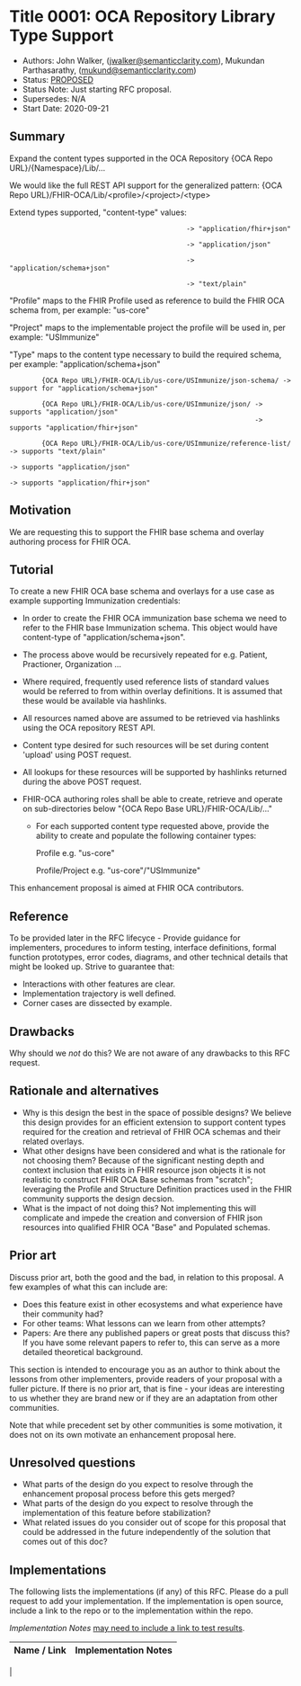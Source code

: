 # Title 0001: OCA Repository Library Type Support
- Authors: John Walker, (jwalker@semanticclarity.com), Mukundan Parthasarathy, (mukund@semanticclarity.com)
- Status: [PROPOSED](/README.md#proposed)
- Status Note: Just starting RFC proposal.
- Supersedes: N/A
- Start Date: 2020-09-21

## Summary
Expand the content types supported in the OCA Repository {OCA Repo URL}/{Namespace}/Lib/...

We would like the full REST API support for the generalized pattern:  {OCA Repo URL}/FHIR-OCA/Lib/\<profile>/\<project>/\<type>

Extend types supported,  "content-type" values:

                                                -> "application/fhir+json"

                                                -> "application/json"

                                                -> "application/schema+json"

                                                -> "text/plain"


"Profile" maps to the FHIR Profile used as reference to build the FHIR OCA schema from, per example: "us-core"

"Project" maps to the implementable project the profile will be used in, per example: "USImmunize"

"Type"  maps to the content type necessary to build the required schema, per example: "application/schema+json"

            {OCA Repo URL}/FHIR-OCA/Lib/us-core/USImmunize/json-schema/ -> support for "application/schema+json"
                                                    
            {OCA Repo URL}/FHIR-OCA/Lib/us-core/USImmunize/json/ -> supports "application/json"
                                                                 -> supports "application/fhir+json"

            {OCA Repo URL}/FHIR-OCA/Lib/us-core/USImmunize/reference-list/ -> supports "text/plain"
                                                                           -> supports "application/json"
                                                                           -> supports "application/fhir+json"        							 
## Motivation

We are requesting this to support the FHIR base schema and overlay authoring process for FHIR OCA.

## Tutorial

To create a new FHIR OCA base schema and overlays for a use case as example supporting Immunization credentials:

- In order to create the FHIR OCA immunization base schema we need to refer to the FHIR base Immunization schema. This object would have content-type of "application/schema+json". 
- The process above would be recursively repeated for e.g. Patient, Practioner, Organization ...
- Where required, frequently used reference lists of standard values would be referred to from within overlay definitions. It is assumed that these would be available via hashlinks.

- All resources named above are assumed to be retrieved via hashlinks using the OCA repository REST API. 

- Content type desired for such resources will be set during content 'upload' using POST request.

- All lookups for these resources will be supported by hashlinks returned during the above POST request.

- FHIR-OCA authoring roles shall be able to create, retrieve and operate on sub-directories below  "{OCA Repo Base URL}/FHIR-OCA/Lib/..."
	- For each supported content type requested above, provide the ability to create and populate the following container types:

	  Profile   e.g. "us-core"

	  Profile/Project   e.g. "us-core"/"USImmunize"



This enhancement proposal is aimed at FHIR OCA contributors. 

## Reference

To be provided later in the RFC lifecyce - 
Provide guidance for implementers, procedures to inform testing,
interface definitions, formal function prototypes, error codes,
diagrams, and other technical details that might be looked up.
Strive to guarantee that:

- Interactions with other features are clear.
- Implementation trajectory is well defined.
- Corner cases are dissected by example.

## Drawbacks

Why should we *not* do this? We are not aware of any drawbacks to this RFC request.

## Rationale and alternatives

- Why is this design the best in the space of possible designs? We believe this design provides for an efficient extension to support content types required for the creation and retrieval of FHIR OCA schemas and their related overlays.
- What other designs have been considered and what is the rationale for not choosing them? Because of the significant nesting depth and context inclusion that exists in FHIR resource json objects it is not realistic to construct FHIR OCA Base schemas from "scratch"; leveraging the Profile and Structure Definition practices used in the FHIR community supports the design decsion.
- What is the impact of not doing this? Not implementing this will complicate and impede the creation and conversion of FHIR json resources into qualified FHIR OCA "Base" and Populated schemas.

## Prior art

Discuss prior art, both the good and the bad, in relation to this proposal.
A few examples of what this can include are:

- Does this feature exist in other ecosystems and what experience have
their community had?
- For other teams: What lessons can we learn from other attempts?
- Papers: Are there any published papers or great posts that discuss this?
If you have some relevant papers to refer to, this can serve as a more detailed
theoretical background.

This section is intended to encourage you as an author to think about the
lessons from other implementers, provide readers of your proposal with a
fuller picture. If there is no prior art, that is fine - your ideas are
interesting to us whether they are brand new or if they are an adaptation
from other communities.

Note that while precedent set by other communities is some motivation, it
does not on its own motivate an enhancement proposal here.

## Unresolved questions

- What parts of the design do you expect to resolve through the
enhancement proposal process before this gets merged?
- What parts of the design do you expect to resolve through the
implementation of this feature before stabilization?
- What related issues do you consider out of scope for this
proposal that could be addressed in the future independently of the
solution that comes out of this doc?

## Implementations

The following lists the implementations (if any) of this RFC. Please do a pull request to add your implementation. If the implementation is open source, include a link to the repo or to the implementation within the repo.

*Implementation Notes* [may need to include a link to test results](README.md#accepted).

Name / Link | Implementation Notes
--- | ---
 |
